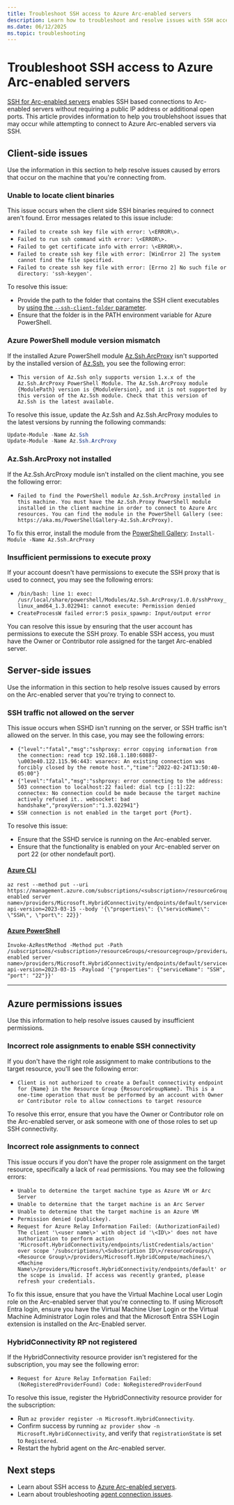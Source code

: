 ```yaml
---
title: Troubleshoot SSH access to Azure Arc-enabled servers
description: Learn how to troubleshoot and resolve issues with SSH access to Arc-enabled servers.
ms.date: 06/12/2025
ms.topic: troubleshooting
---
```


# Troubleshoot SSH access to Azure Arc-enabled servers

[SSH for Arc-enabled servers](./ssh-arc-overview.md) enables SSH based connections to Arc-enabled servers without requiring a public IP address or additional open ports. This article provides information to help you troublehshoot issues that may occur while attempting to connect to Azure Arc-enabled servers via SSH.

## Client-side issues

Use the information in this section to help resolve issues caused by errors that occur on the machine that you're connecting from.

### Unable to locate client binaries

This issue occurs when the client side SSH binaries required to connect aren't found. Error messages related to this issue include:

- `Failed to create ssh key file with error: \<ERROR\>.`
- `Failed to run ssh command with error: \<ERROR\>.`
- `Failed to get certificate info with error: \<ERROR\>.`
- `Failed to create ssh key file with error: [WinError 2] The system cannot find the file specified.`
- `Failed to create ssh key file with error: [Errno 2] No such file or directory: 'ssh-keygen'.`

To resolve this issue:

- Provide the path to the folder that contains the SSH client executables by [using the `--ssh-client-folder` parameter](/cli/azure/ssh).
- Ensure that the folder is in the PATH environment variable for Azure PowerShell.

### Azure PowerShell module version mismatch

If the installed Azure PowerShell module [Az.Ssh.ArcProxy](https://aka.ms/PowerShellGallery-Az.Ssh.ArcProxy) isn't supported by the installed version of [Az.Ssh](/powershell/module/az.ssh/), you see the following error:

- `This version of Az.Ssh only supports version 1.x.x of the Az.Ssh.ArcProxy PowerShell Module. The Az.Ssh.ArcProxy module {ModulePath} version is {ModuleVersion}, and it is not supported by this version of the Az.Ssh module. Check that this version of Az.Ssh is the latest available.`

To resolve this issue, update the Az.Ssh and Az.Ssh.ArcProxy modules to the latest versions by running the following commands:

```powershell
Update-Module -Name Az.Ssh
Update-Module -Name Az.Ssh.ArcProxy
```

### Az.Ssh.ArcProxy not installed

If the Az.Ssh.ArcProxy module isn't installed on the client machine, you see the following error:

- `Failed to find the PowerShell module Az.Ssh.ArcProxy installed in this machine. You must have the Az.Ssh.Proxy PowerShell module installed in the client machine in order to connect to Azure Arc resources. You can find the module in the PowerShell Gallery (see: https://aka.ms/PowerShellGallery-Az.Ssh.ArcProxy).`

To fix this error, install the module from the [PowerShell Gallery](https://aka.ms/PowerShellGallery-Az.Ssh.ArcProxy): `Install-Module -Name Az.Ssh.ArcProxy`

### Insufficient permissions to execute proxy

If your account doesn't have permissions to execute the SSH proxy that is used to connect, you may see the following errors:

- `/bin/bash: line 1: exec: /usr/local/share/powershell/Modules/Az.Ssh.ArcProxy/1.0.0/sshProxy_linux_amd64_1.3.022941: cannot execute: Permission denied`
- `CreateProcessW failed error:5 posix_spawnp: Input/output error`

You can resolve this issue by ensuring that the user account has permissions to execute the SSH proxy. To enable SSH access, you must have the Owner or Contributor role assigned for the target Arc-enabled server.

## Server-side issues

Use the information in this section to help resolve issues caused by errors on the Arc-enabled server that you're trying to connect to.

### SSH traffic not allowed on the server

This issue occurs when SSHD isn't running on the server, or SSH traffic isn't allowed on the server. In this case, you may see the following errors:

- `{"level":"fatal","msg":"sshproxy: error copying information from the connection: read tcp 192.168.1.180:60887-\u003e40.122.115.96:443: wsarecv: An existing connection was forcibly closed by the remote host.","time":"2022-02-24T13:50:40-05:00"}`
- `{"level":"fatal","msg":"sshproxy: error connecting to the address: 503 connection to localhost:22 failed: dial tcp [::1]:22: connectex: No connection could be made because the target machine actively refused it.. websocket: bad handshake","proxyVersion":"1.3.022941"}`
- `SSH connection is not enabled in the target port {Port}. `

To resolve this issue:

- Ensure that the SSHD service is running on the Arc-enabled server.
- Ensure that the functionality is enabled on your Arc-enabled server on port 22 (or other nondefault port).

#### [Azure CLI](#tab/azure-cli)

```azurecli
az rest --method put --uri https://management.azure.com/subscriptions/<subscription>/resourceGroups/<resourcegroup>/providers/Microsoft.HybridCompute/machines/<arc enabled server name>/providers/Microsoft.HybridConnectivity/endpoints/default/serviceconfigurations/SSH?api-version=2023-03-15 --body '{\"properties\": {\"serviceName\": \"SSH\", \"port\": 22}}'
```

#### [Azure PowerShell](#tab/azure-powershell)

```azurepowershell
Invoke-AzRestMethod -Method put -Path /subscriptions/<subscription>/resourceGroups/<resourcegroup>/providers/Microsoft.HybridCompute/machines/<arc enabled server name>/providers/Microsoft.HybridConnectivity/endpoints/default/serviceconfigurations/SSH?api-version=2023-03-15 -Payload '{"properties": {"serviceName": "SSH", "port": "22"}}'
```

---

## Azure permissions issues

Use this information to help resolve issues caused by insufficient permissions.

### Incorrect role assignments to enable SSH connectivity

If you don't have the right role assignment to make contributions to the target resource, you'll see the following error:

- `Client is not authorized to create a Default connectivity endpoint for {Name} in the Resource Group {ResourceGroupName}. This is a one-time operation that must be performed by an account with Owner or Contributor role to allow connections to target resource`

To resolve this error, ensure that you have the Owner or Contributor role on the Arc-enabled server, or ask someone with one of those roles to set up SSH connectivity.

### Incorrect role assignments to connect

This issue occurs if you don't have the proper role assignment on the target resource, specifically a lack of `read` permissions. You may see the following errors:

- `Unable to determine the target machine type as Azure VM or Arc Server`
- `Unable to determine that the target machine is an Arc Server`
- `Unable to determine that the target machine is an Azure VM`
- `Permission denied (publickey).`
- `Request for Azure Relay Information Failed: (AuthorizationFailed) The client '\<user name\>' with object id '\<ID\>' does not have authorization to perform action 'Microsoft.HybridConnectivity/endpoints/listCredentials/action' over scope '/subscriptions/\<Subscription ID\>/resourceGroups/\<Resource Group\>/providers/Microsoft.HybridCompute/machines/\<Machine Name\>/providers/Microsoft.HybridConnectivity/endpoints/default' or the scope is invalid. If access was recently granted, please refresh your credentials.`

To fix this issue, ensure that you have the Virtual Machine Local user Login role on the Arc-enabled server that you're connecting to. If using Microsoft Entra login, ensure you have the Virtual Machine User Login or the Virtual Machine Administrator Login roles and that the Microsoft Entra SSH Login extension is installed on the Arc-Enabled server.

### HybridConnectivity RP not registered

If the HybridConnectivity resource provider isn't registered for the subscription, you may see the following error:

- `Request for Azure Relay Information Failed: (NoRegisteredProviderFound) Code: NoRegisteredProviderFound`

To resolve this issue, register the HybridConnectivity resource provider for the subscription:

- Run ```az provider register -n Microsoft.HybridConnectivity```.
- Confirm success by running ```az provider show -n Microsoft.HybridConnectivity```, and verify that `registrationState` is set to `Registered`.
- Restart the hybrid agent on the Arc-enabled server.

## Next steps

- Learn about SSH access to [Azure Arc-enabled servers](ssh-arc-overview.md).
- Learn about troubleshooting [agent connection issues](troubleshoot-agent-onboard.md).
